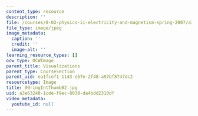 ```yaml
---
content_type: resource
description: ''
file: /courses/8-02-physics-ii-electricity-and-magnetism-spring-2007/a3e632481cdef9ec8038da4bdd2310df_09ringIntThumb02.jpg
file_type: image/jpeg
image_metadata:
  caption: ''
  credit: ''
  image-alt: ''
learning_resource_types: []
ocw_type: OCWImage
parent_title: Visualizations
parent_type: CourseSection
parent_uid: ea1fcef1-1143-e57e-2f48-a97bf8747dc2
resourcetype: Image
title: 09ringIntThumb02.jpg
uid: a3e63248-1cde-f9ec-8038-da4bdd2310df
video_metadata:
  youtube_id: null
---
```

